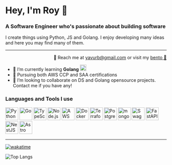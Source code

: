 # Hey, I'm Roy 🐙
### A Software Engineer who's passionate about building software

I create things using Python, JS and Golang. I enjoy developing many ideas and here you may find many of them.


---
<p align="right">📨 Reach me at <a href="mailto:yavurb@gmail.com">yavurb@gmail.com</a> or visit my <a href="https://bento.me/yurb">bento 🍱</a></p>

- 🌱 I’m currently learning **Golang** <img src="https://www.svgrepo.com/show/373635/go-gopher.svg" alt="golang" width="20">
- 🔭 Pursuing both AWS CCP and SAA certifications
- 👯 I’m looking to collaborate on DS and Golang opensource projects. Contact me if you have any!

<h3 align="left">Languages and Tools I use</h3>
<div>
	<img width="40" src="https://user-images.githubusercontent.com/25181517/183423507-c056a6f9-1ba8-4312-a350-19bcbc5a8697.png" alt="Python" title="Python"/>
	<img width="40" src="https://user-images.githubusercontent.com/25181517/192149581-88194d20-1a37-4be8-8801-5dc0017ffbbe.png" alt="Go" title="Go"/>
	<img width="40" src="https://user-images.githubusercontent.com/25181517/183890598-19a0ac2d-e88a-4005-a8df-1ee36782fde1.png" alt="TypeScript" title="TypeScript"/>
	<img width="40" src="https://user-images.githubusercontent.com/25181517/183568594-85e280a7-0d7e-4d1a-9028-c8c2209e073c.png" alt="Node.js" title="Node.js"/>
	<img width="40" src="https://user-images.githubusercontent.com/25181517/183896132-54262f2e-6d98-41e3-8888-e40ab5a17326.png" alt="AWS" title="AWS"/>
	<img width="40" src="https://user-images.githubusercontent.com/25181517/117207330-263ba280-adf4-11eb-9b97-0ac5b40bc3be.png" alt="Docker" title="Docker"/>
	<img width="40" src="https://user-images.githubusercontent.com/25181517/183345121-36788a6e-5462-424a-be67-af1ebeda79a2.png" alt="Terraform" title="Terraform"/>
	<img width="40" src="https://user-images.githubusercontent.com/25181517/117208740-bfb78400-adf5-11eb-97bb-09072b6bedfc.png" alt="PostgreSQL" title="PostgreSQL"/>
	<img width="40" src="https://user-images.githubusercontent.com/25181517/182884177-d48a8579-2cd0-447a-b9a6-ffc7cb02560e.png" alt="mongoDB" title="mongoDB"/>
	<img width="40" src="https://user-images.githubusercontent.com/25181517/186711335-a3729606-5a78-4496-9a36-06efcc74f800.png" alt="Swagger" title="Swagger"/>
	<img width="40" src="https://icon.icepanel.io/Technology/svg/FastAPI.svg" alt="FastAPI" title="FastAPI"/>
	<img width="40" src="https://icon.icepanel.io/Technology/svg/Nest.js.svg" alt="NestJS" title="NestJS"/>
	<img width="40" src="https://icon.icepanel.io/Technology/png-shadow-512/Astro.png" alt="Astro" title="Astro"/>
</div>

---

[![wakatime](https://wakatime.com/badge/user/197cd77f-ed5f-43c8-b23e-27ed857ab296.svg)](https://wakatime.com/@197cd77f-ed5f-43c8-b23e-27ed857ab296)

![Top Langs](https://github-readme-stats.vercel.app/api/top-langs/?username=yavurb&layout=compact&langs_count=8&card_width=320)
